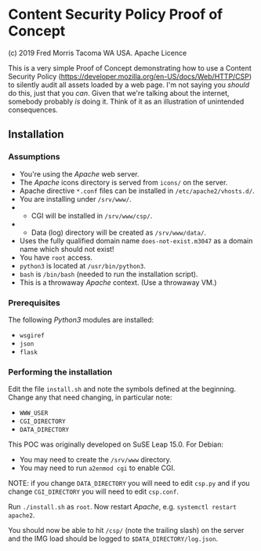  # Content Security Policy Proof of Concept
 
 (c) 2019 Fred Morris Tacoma WA USA. Apache Licence

This is a very simple Proof of Concept demonstrating how to use a Content Security Policy
(https://developer.mozilla.org/en-US/docs/Web/HTTP/CSP) to silently audit all assets loaded by a web
page. I'm not saying you _should_ do this, just that you _can_. Given that we're talking
about the internet, somebody probably _is_ doing it. Think of it as an illustration of
unintended consequences.

## Installation

### Assumptions

* You're using the _Apache_ web server.
* The _Apache_ icons directory is served from `icons/` on the server.
* Apache directive `*.conf` files can be installed in `/etc/apache2/vhosts.d/`.
* You are installing under `/srv/www/`.
* * CGI will be installed in `/srv/www/csp/`.
* * Data (log) directory will be created as `/srv/www/data/`.
* Uses the fully qualified domain name `does-not-exist.m3047` as a domain name which should not exist!
* You have `root` access.
* `python3` is located at `/usr/bin/python3`.
* `bash` is `/bin/bash` (needed to run the installation script).
* This is a throwaway _Apache_ context. (Use a throwaway VM.)

### Prerequisites

The following _Python3_ modules are installed:

* `wsgiref`
* `json`
* `flask`

### Performing the installation

Edit the file `install.sh` and note the symbols defined at the beginning. Change any that
need changing, in particular note:

* `WWW_USER`
* `CGI_DIRECTORY`
* `DATA_DIRECTORY`

This POC was originally developed on SuSE Leap 15.0. For Debian:

* You may need to create the `/srv/www` directory.
* You may need to run `a2enmod cgi` to enable CGI.

NOTE: if you change `DATA_DIRECTORY` you will need to edit `csp.py` and if you change `CGI_DIRECTORY`
you will need to edit `csp.conf`.

Run `./install.sh` as `root`. Now restart _Apache_, e.g. `systemctl restart apache2`.

You should now be able to hit `/csp/` (note the trailing slash) on the server
and the IMG load should be logged to `$DATA_DIRECTORY/log.json`.
